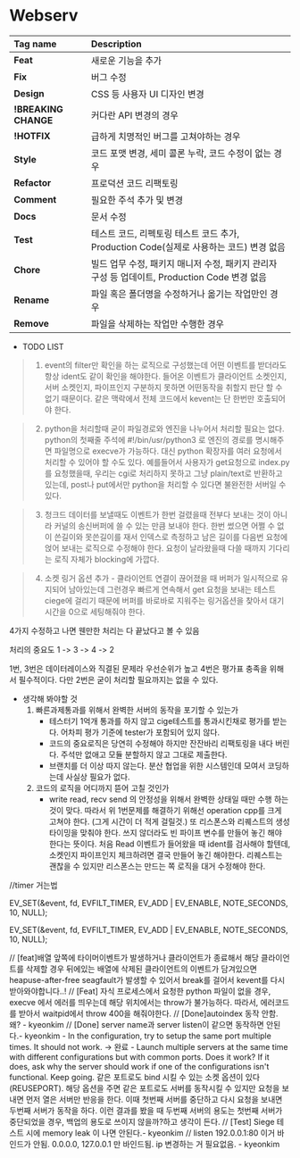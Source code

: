 # Webserv

| Tag name           | Description |
|:-------------------|:------------|
|**Feat**            |새로운 기능을 추가|
|**Fix**             |버그 수정|
|**Design**          |CSS 등 사용자 UI 디자인 변경|
|**!BREAKING CHANGE**|커다란 API 변경의 경우|
|**!HOTFIX**         |급하게 치명적인 버그를 고쳐야하는 경우|
|**Style**           |코드 포맷 변경, 세미 콜론 누락, 코드 수정이 없는 경우|
|**Refactor**        |프로덕션 코드 리팩토링|
|**Comment**         |필요한 주석 추가 및 변경|
|**Docs**            |문서 수정|
|**Test**            |테스트 코드, 리펙토링 테스트 코드 추가, Production Code(실제로 사용하는 코드) 변경 없음|
|**Chore**           |빌드 업무 수정, 패키지 매니저 수정, 패키지 관리자 구성 등 업데이트, Production Code 변경 없음|
|**Rename**          |파일 혹은 폴더명을 수정하거나 옮기는 작업만인 경우|
|**Remove**          |파일을 삭제하는 작업만 수행한 경우|
>
- TODO LIST
>

> 1. event의 filter만 확인을 하는 로직으로 구성했는데 어떤 이벤트를 받더라도 항상 ident도 같이 확인을 해야한다. 
	 들어온 이벤트가 클라이언트 소켓인지, 서버 소켓인지, 파이프인지 구분하지 못하면 어떤동작을 취할지 판단 할 수 없기 때문이다. 같은 맥락에서 전체 코드에서 kevent는 단 한번만 호출되어야 한다.

> 2. python을 처리할때 굳이 파일경로와 엔진을 나누어서 처리할 필요는 없다. python의 첫째줄 주석에 #!/bin/usr/python3 로 엔진의 경로를 명시해주면 파일명으로 execve가 가능하다. 대신 python 확장자를 여러 요청에서 처리할 수 있어야 할 수도 있다. 예를들어서 사용자가 get요청으로 index.py를 요청했을때, 우리는 cgi로 처리하지 못하고 그냥 plain/text로 반환하고 있는데, post나 put에서만 python을 처리할 수 있다면 불완전한 서버일 수 있다.


> 3. 청크드 데이터를 보낼때도 이벤트가 한번 걸렸을때 전부다 보내는 것이 아니라 커널의 송신버퍼에 쓸 수 있는 만큼 보내야 한다. 
한번 썼으면 어쩔 수 없이 쓴길이와 못쓴길이를 재서 인덱스로 측정하고 남은 길이를 다음번 요청에 얹어 보내는 로직으로 수정해야 한다. 요청이 날라왔을때 다쓸 때까지 기다리는 로직 자체가 blocking에 가깝다.

> 4. 소켓 링거 옵션 추가 - 클라이언트 연결이 끊어졌을 때 버퍼가 일시적으로 유지되어 남아있는데 그런경우 빠르게 연속해서 get 요청을 보내는 테스트 ciege에 걸리기 때문에 버퍼를 바로바로 지워주는 링거옵션을 찾아서 대기 시간을 0으로 세팅해줘야 한다.

4가지 수정하고 나면 웬만한 처리는 다 끝났다고 볼 수 있음

처리의 중요도 1 -> 3 -> 4 -> 2

1번, 3번은 데이터레이스와 직결된 문제라 우선순위가 높고 4번은 평가표 충족을 위해서 필수적이다.
다만 2번은 굳이 처리할 필요까지는 없을 수 있다.

* 생각해 봐야할 것 
	1.  빠른과제통과를 위해서 완벽한 서버의 동작을 포기할 수 있는가 
		* 테스터기 1억개 통과를 하지 않고 cige테스트를 통과시킨채로 평가를 받는다. 어차피 평가 기준에 tester가 포함되어 있지 않다.
		* 코드의 중요로직은 당연히 수정해야 하지만 잔잔바리 리팩토링을 내다 버린다. 주석만 없애고 모듈 분할하지 않고 그대로 제출한다.
		* 브랜치를 더 이상 따지 않는다. 분산 협업을 위한 시스템인데 모여서 코딩하는데 사실상 필요가 없다.
	2. 코드의 로직을 어디까지 뜯어 고칠 것인가
		* write read, recv send 의 안정성을 위해서 완벽한 상태일 때만 수행 하는것이 맞다. 따라서 위 1번문제를 해결하기 위해선 operation cpp를 크게 고쳐야 한다. (그게 시간이 더 적게 걸릴것.)
		또 리스폰스와 리퀘스트의 생성 타이밍을 맞춰야 한다. 쓰지 않더라도 빈 파이프 변수를 만들어 놓긴 해야 한다는 뜻이다. 
		처음 Read 이벤트가 들어왔을 때 ident를 검사해야 할텐데, 소켓인지 파이프인지 체크하려면 결국 만들어 놓긴 해야한다.
		리퀘스트는 괜찮을 수 있지만 리스폰스는 만드는 쪽 로직을 대거 수정해야 한다. 
	



//timer 거는법

 EV_SET(&event, fd, EVFILT_TIMER, EV_ADD | EV_ENABLE, NOTE_SECONDS, 10, NULL); 

 EV_SET(&event, fd, EVFILT_TIMER, EV_ADD | EV_ENABLE, NOTE_SECONDS, 10, NULL);

// [feat]배열 앞쪽에 타이머이벤트가 발생하거나 클라이언트가 종료해서 해당 클라이언트를 삭제할 경우 뒤에있는 배열에 삭제된 클라이언트의 이벤트가 담겨있으면 heapuse-after-free seagfault가 발생할 수 있어서 break를 걸어서 kevent를 다시 받아와야합니다..!
// [Feat] 자식 프로세스에서 요청한 python 파일이 없을 경우, execve 에서 에러를 띄우는데 해당 위치에서는 throw가 불가능하다. 따라서, 에러코드를 받아서 waitpid에서 throw 400을 해줘야한다.
// [Done]autoindex 동작 안함. 왜? - kyeonkim
// [Done] server name과 server listen이 같으면 동작하면 안된다.- kyeonkim
	- In the configuration, try to setup the same port multiple times. It should not work. -> 완료
	 - Launch multiple servers at the same time with different configurations but with common ports. Does it work? If it does, ask why the server should work if one of the configurations isn't functional. Keep going.
	 	같은 포트로도 bind 시킬 수 있는 소켓 옵션이 있다(REUSEPORT). 해당 옵션을 주면 같은 포트로도 서버를 동작시킬 수 있지만 요청을 보내면 먼저 열은 서버만 반응을 한다. 이때 첫번째 서버를 중단하고 다시 요청을 보내면 두번째 서버가 동작을 하다. 이런 결과를 봤을 때 두번째 서버의 용도는 첫번째 서버가 중단되었을 경우, 백업의 용도로 쓰이지 않을까?하고 생각이 든다.
// [Test] Siege 테스트 시에 memory leak 이 나면 안된다.- kyeonkim 
// listen 192.0.0.1:80 이거 바인드가 안됨. 0.0.0.0, 127.0.0.1 만 바인드됨. ip 변경하는 거 필요없음. - kyeonkim